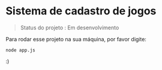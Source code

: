 # Sistema de cadastro de jogos

> Status do projeto : Em desenvolvimento

Para rodar esse projeto na sua máquina, por favor digite:

```
node app.js
```
:)